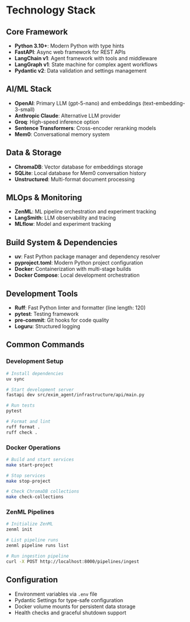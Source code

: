 # Technology Stack

## Core Framework
- **Python 3.10+**: Modern Python with type hints
- **FastAPI**: Async web framework for REST APIs
- **LangChain v1**: Agent framework with tools and middleware
- **LangGraph v1**: State machine for complex agent workflows
- **Pydantic v2**: Data validation and settings management

## AI/ML Stack
- **OpenAI**: Primary LLM (gpt-5-nano) and embeddings (text-embedding-3-small)
- **Anthropic Claude**: Alternative LLM provider
- **Groq**: High-speed inference option
- **Sentence Transformers**: Cross-encoder reranking models
- **Mem0**: Conversational memory system

## Data & Storage
- **ChromaDB**: Vector database for embeddings storage
- **SQLite**: Local database for Mem0 conversation history
- **Unstructured**: Multi-format document processing

## MLOps & Monitoring
- **ZenML**: ML pipeline orchestration and experiment tracking
- **LangSmith**: LLM observability and tracing
- **MLflow**: Model and experiment tracking

## Build System & Dependencies
- **uv**: Fast Python package manager and dependency resolver
- **pyproject.toml**: Modern Python project configuration
- **Docker**: Containerization with multi-stage builds
- **Docker Compose**: Local development orchestration

## Development Tools
- **Ruff**: Fast Python linter and formatter (line length: 120)
- **pytest**: Testing framework
- **pre-commit**: Git hooks for code quality
- **Loguru**: Structured logging

## Common Commands

### Development Setup
```bash
# Install dependencies
uv sync

# Start development server
fastapi dev src/exim_agent/infrastructure/api/main.py

# Run tests
pytest

# Format and lint
ruff format .
ruff check .
```

### Docker Operations
```bash
# Build and start services
make start-project

# Stop services
make stop-project

# Check ChromaDB collections
make check-collections
```

### ZenML Pipelines
```bash
# Initialize ZenML
zenml init

# List pipeline runs
zenml pipeline runs list

# Run ingestion pipeline
curl -X POST http://localhost:8000/pipelines/ingest
```

## Configuration
- Environment variables via `.env` file
- Pydantic Settings for type-safe configuration
- Docker volume mounts for persistent data storage
- Health checks and graceful shutdown support